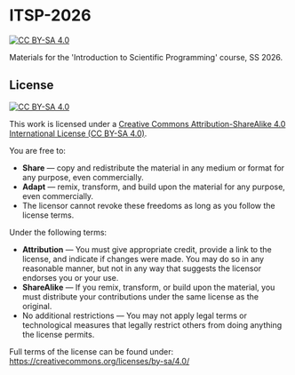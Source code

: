 # ITSP-2026

[![CC BY-SA 4.0][cc-by-sa-shield]][cc-by-sa]

Materials for the 'Introduction to Scientific Programming' course, SS 2026.

## License

[![CC BY-SA 4.0][cc-by-sa-image]][cc-by-sa]

This work is licensed under a [Creative Commons Attribution-ShareAlike 4.0 International License (CC BY-SA 4.0)][cc-by-sa].

You are free to:

- **Share** — copy and redistribute the material in any medium or format for any purpose, even commercially.
- **Adapt** — remix, transform, and build upon the material for any purpose, even commercially.
- The licensor cannot revoke these freedoms as long as you follow the license terms.

Under the following terms:

- **Attribution** — You must give appropriate credit, provide a link to the license, and indicate if changes were made. You may do so in any reasonable manner, but not in any way that suggests the licensor endorses you or your use.
- **ShareAlike** — If you remix, transform, or build upon the material, you must distribute your contributions under the same license as the original.
- No additional restrictions — You may not apply legal terms or technological measures that legally restrict others from doing anything the license permits.

Full terms of the license can be found under: <https://creativecommons.org/licenses/by-sa/4.0/>

[cc-by-sa]: https://creativecommons.org/licenses/by-sa/4.0/
[cc-by-sa-image]: https://licensebuttons.net/l/by-sa/4.0/88x31.png
[cc-by-sa-shield]: https://img.shields.io/badge/License-CC%20BY--SA%204.0-lightgrey.svg
